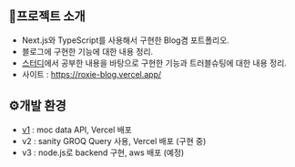 ## 🚩프로젝트 소개

- Next.js와 TypeScript를 사용해서 구현한 Blog겸 포트폴리오.
- 블로그에 구현한 기능에 대한 내용 정리.
- [스터디](https://crossfit.gitbook.io/study/)에서 공부한 내용을 바탕으로 구현한 기능과 트러블슈팅에 대한 내용 정리.
- 사이트 : https://roxie-blog.vercel.app/


## ⚙️개발 환경
 
- [v1](https://github.com/MinJeung-Kim/Roxie-Blog/wiki/v1) : moc data API, Vercel 배포
- v2 : sanity GROQ Query 사용, Vercel 배포 (구현 중)
- v3 : node.js로 backend 구현, aws 배포 (예정)
